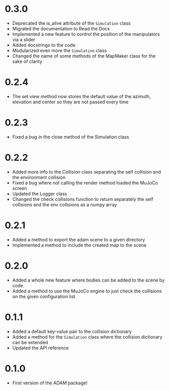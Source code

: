 # 0.3.0
- Deprecated the is_alive attribute of the ```Simulation``` class
- Migrated the documentation to Read the Docs
- Implemented a new feature to control the position of the manipulators via a slider
- Added docstrings to the code
- Modularized even more the ```Simulation``` class
- Changed the name of some methods of the MapMaker class for the sake of clarity

# 0.2.4
- The set view method now stores the default value of the azimuth, elevation and center so they are not passed every time

# 0.2.3
- Fixed a bug in the close method of the Simulation class

# 0.2.2
- Added more info to the Collision class separating the self collision and the environment collision
- Fixed a bug where not calling the render method loaded the MuJoCo screen
- Updated the Logger class
- Changed the check collisions function to return separately the self collisions and the env collisions as a numpy array

# 0.2.1
- Added a method to export the adam scene to a given directory
- Implemented a method to include the created map to the scene

# 0.2.0
- Added a whole new feature where bodies can be added to the scene by code.
- Added a method to use the MuJoCo engine to just check the collisions on the given configuration list

# 0.1.1
- Added a default key-value pair to the collision dictionary
- Added a method for the ```Simulation``` class where the collision dictionary can be extended
- Updated the API reference

# 0.1.0
- First version of the ADAM package!